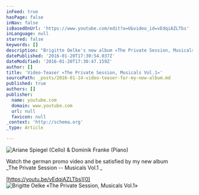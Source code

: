 ```yaml
---
inFeed: true
hasPage: false
inNav: false
isBasedOnUrl: 'https://www.youtube.com/edit?o=U&video_id=vEdqiAZLTbs'
inLanguage: null
starred: false
keywords: []
description: "Brigitte Oelke's new album «The Private Session, Musicals Vol.1»"
datePublished: '2016-01-20T17:30:54.037Z'
dateModified: '2016-01-20T17:30:47.159Z'
author: []
title: 'Video-Teaser «The Private Session, Musicals Vol.1»'
sourcePath: _posts/2016-01-14-video-teaser-for-my-new-album.md
published: true
authors: []
publisher:
  name: youtube.com
  domain: www.youtube.com
  url: null
  favicon: null
_context: 'http://schema.org'
_type: Article

---
```

![Ariane Spiegel (Cello) & Dominik Franke (Piano)](https://s3-us-west-2.amazonaws.com/the-grid-img/p/27b4ceac3cd5eec7f068421b0ac234c950ad1813.gif)

Watch the german promo video and be satisfied by my new album   
_The Private Session -- Musicals Vol.1 _

[https://youtu.be/vEdqiAZLTbs][0]
![Brigitte Oelke «The Private Session, Musicals Vol.1»](https://s3-us-west-2.amazonaws.com/the-grid-img/p/6eacd728131beff7ed045b7166eecb6ebdec8f4e.jpg)

[0]: null
